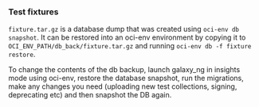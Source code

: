 ### Test fixtures

`fixture.tar.gz` is a database dump that was created using `oci-env db snapshot`. It can be restored into an oci-env environment by copying it to `OCI_ENV_PATH/db_back/fixture.tar.gz` and running `oci-env db -f fixture restore`.

To change the contents of the db backup, launch galaxy_ng in insights mode using oci-env, restore the database snapshot, run the migrations, make any changes you need (uploading new test collections, signing, deprecating etc) and then snapshot the DB again.